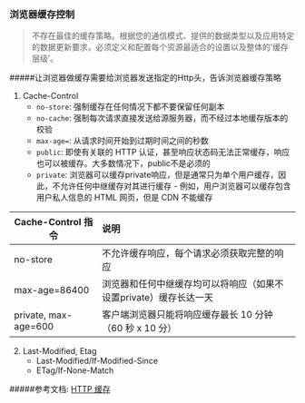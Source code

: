 ### 浏览器缓存控制
> 不存在最佳的缓存策略。根据您的通信模式、提供的数据类型以及应用特定的数据更新要求，必须定义和配置每个资源最适合的设置以及整体的’缓存层级’。

#####让浏览器做缓存需要给浏览器发送指定的Http头，告诉浏览器缓存策略

1. Cache-Control
    + `no-store`: 强制缓存在任何情况下都不要保留任何副本
    + `no-cache`: 强制每次请求直接发送给源服务器，而不经过本地缓存版本的校验
    + `max-age=`: 从请求时间开始到过期时间之间的秒数
    + `public`: 即使有关联的 HTTP 认证，甚至响应状态码无法正常缓存，响应也可以被缓存。大多数情况下，public不是必须的
    + `private`: 浏览器可以缓存private响应，但是通常只为单个用户缓存，因此，不允许任何中继缓存对其进行缓存 - 例如，用户浏览器可以缓存包含用户私人信息的 HTML 网页，但是 CDN 不能缓存
  
|Cache-Control 指令|说明|
| ------------- |:---------|
|no-store|不允许缓存响应，每个请求必须获取完整的响应|
|max-age=86400|浏览器和任何中继缓存均可以将响应（如果不设置private）缓存长达一天|
|private, max-age=600|客户端浏览器只能将响应缓存最长 10 分钟（60 秒 x 10 分）|
    
    
2. Last-Modified, Etag
    + Last-Modified/If-Modified-Since
    + ETag/If-None-Match
    
    
#####参考文档: [HTTP 缓存](https://developers.google.com/web/fundamentals/performance/optimizing-content-efficiency/http-caching?hl=zh-cn)    
    





